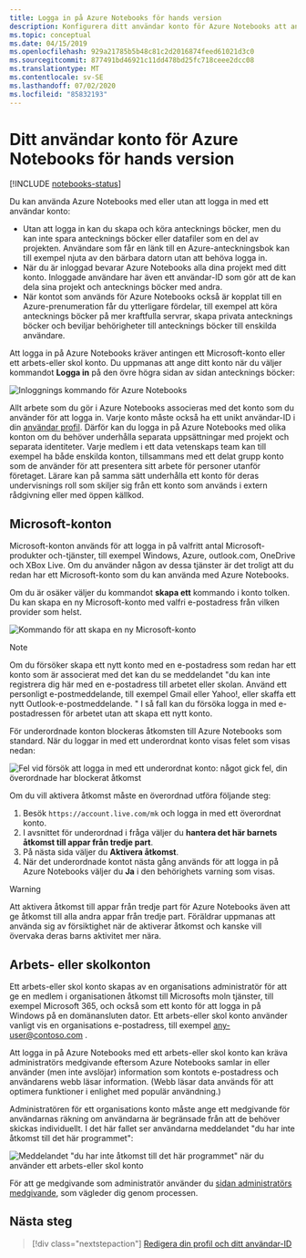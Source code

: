 ```yaml
---
title: Logga in på Azure Notebooks för hands version
description: Konfigurera ditt användar konto för Azure Notebooks att använda ett Microsoft-konto eller ett arbets-eller skol konto.
ms.topic: conceptual
ms.date: 04/15/2019
ms.openlocfilehash: 929a21785b5b48c81c2d2016874feed61021d3c0
ms.sourcegitcommit: 877491bd46921c11dd478bd25fc718ceee2dcc08
ms.translationtype: MT
ms.contentlocale: sv-SE
ms.lasthandoff: 07/02/2020
ms.locfileid: "85832193"
---
```

# <a name="your-user-account-for-azure-notebooks-preview"></a>Ditt användar konto för Azure Notebooks för hands version

[!INCLUDE [notebooks-status](../../includes/notebooks-status.md)]

Du kan använda Azure Notebooks med eller utan att logga in med ett användar konto:

- Utan att logga in kan du skapa och köra antecknings böcker, men du kan inte spara antecknings böcker eller datafiler som en del av projekten. Användare som får en länk till en Azure-anteckningsbok kan till exempel njuta av den bärbara datorn utan att behöva logga in.
- När du är inloggad bevarar Azure Notebooks alla dina projekt med ditt konto. Inloggade användare har även ett användar-ID som gör att de kan dela sina projekt och antecknings böcker med andra.
- När kontot som används för Azure Notebooks också är kopplat till en Azure-prenumeration får du ytterligare fördelar, till exempel att köra antecknings böcker på mer kraftfulla servrar, skapa privata antecknings böcker och beviljar behörigheter till antecknings böcker till enskilda användare.

Att logga in på Azure Notebooks kräver antingen ett Microsoft-konto eller ett arbets-eller skol konto. Du uppmanas att ange ditt konto när du väljer kommandot **Logga in** på den övre högra sidan av sidan antecknings böcker:

![Inloggnings kommando för Azure Notebooks](media/accounts/sign-in-command.png)

Allt arbete som du gör i Azure Notebooks associeras med det konto som du använder för att logga in. Varje konto måste också ha ett unikt användar-ID i din [användar profil](azure-notebooks-user-profile.md). Därför kan du logga in på Azure Notebooks med olika konton om du behöver underhålla separata uppsättningar med projekt och separata identiteter. Varje medlem i ett data vetenskaps team kan till exempel ha både enskilda konton, tillsammans med ett delat grupp konto som de använder för att presentera sitt arbete för personer utanför företaget. Lärare kan på samma sätt underhålla ett konto för deras undervisnings roll som skiljer sig från ett konto som används i extern rådgivning eller med öppen källkod.

## <a name="microsoft-accounts"></a>Microsoft-konton

Microsoft-konton används för att logga in på valfritt antal Microsoft-produkter och-tjänster, till exempel Windows, Azure, outlook.com, OneDrive och XBox Live. Om du använder någon av dessa tjänster är det troligt att du redan har ett Microsoft-konto som du kan använda med Azure Notebooks.

Om du är osäker väljer du kommandot **skapa ett** kommando i konto tolken. Du kan skapa en ny Microsoft-konto med valfri e-postadress från vilken provider som helst.

![Kommando för att skapa en ny Microsoft-konto](media/accounts/create-new-microsoft-account.png)

> [!Note]
> Om du försöker skapa ett nytt konto med en e-postadress som redan har ett konto som är associerat med det kan du se meddelandet "du kan inte registrera dig här med en e-postadress till arbetet eller skolan. Använd ett personligt e-postmeddelande, till exempel Gmail eller Yahoo!, eller skaffa ett nytt Outlook-e-postmeddelande. " I så fall kan du försöka logga in med e-postadressen för arbetet utan att skapa ett nytt konto.

För underordnade konton blockeras åtkomsten till Azure Notebooks som standard. När du loggar in med ett underordnat konto visas felet som visas nedan:

![Fel vid försök att logga in med ett underordnat konto: något gick fel, din överordnade har blockerat åtkomst](media/accounts/child-account-error.png)

Om du vill aktivera åtkomst måste en överordnad utföra följande steg:

1. Besök `https://account.live.com/mk` och logga in med ett överordnat konto.
1. I avsnittet för underordnad i fråga väljer du **hantera det här barnets åtkomst till appar från tredje part**.
1. På nästa sida väljer du **Aktivera åtkomst**.
1. När det underordnade kontot nästa gång används för att logga in på Azure Notebooks väljer du **Ja** i den behörighets varning som visas.

> [!Warning]
> Att aktivera åtkomst till appar från tredje part för Azure Notebooks även att ge åtkomst till alla andra appar från tredje part. Föräldrar uppmanas att använda sig av försiktighet när de aktiverar åtkomst och kanske vill övervaka deras barns aktivitet mer nära.

## <a name="work-or-school-accounts"></a>Arbets- eller skolkonton

Ett arbets-eller skol konto skapas av en organisations administratör för att ge en medlem i organisationen åtkomst till Microsofts moln tjänster, till exempel Microsoft 365, och också som ett konto för att logga in på Windows på en domänansluten dator. Ett arbets-eller skol konto använder vanligt vis en organisations e-postadress, till exempel any-user@contoso.com .

Att logga in på Azure Notebooks med ett arbets-eller skol konto kan kräva administratörs medgivande eftersom Azure Notebooks samlar in eller använder (men inte avslöjar) information som kontots e-postadress och användarens webb läsar information. (Webb läsar data används för att optimera funktioner i enlighet med populär användning.)

Administratören för ett organisations konto måste ange ett medgivande för användarnas räkning om användarna är begränsade från att de behöver skickas individuellt. I det här fallet ser användarna meddelandet "du har inte åtkomst till det här programmet":

![Meddelandet "du har inte åtkomst till det här programmet" när du använder ett arbets-eller skol konto](media/accounts/consent-permissions-denied.png)

För att ge medgivande som administratör använder du [sidan administratörs medgivande](https://notebooks.azure.com/account/adminConsent), som vägleder dig genom processen.

## <a name="next-steps"></a>Nästa steg  

> [!div class="nextstepaction"]
> [Redigera din profil och ditt användar-ID](azure-notebooks-user-profile.md)
